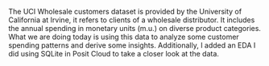 The UCI Wholesale customers dataset is provided by the University of California at Irvine, it refers to clients
of a wholesale distributor. It includes the annual spending in monetary units (m.u.) on diverse product
categories. What we are doing today is using this data to analyze some customer spending patterns and
derive some insights. Additionally, I added an EDA I did using SQLite in Posit Cloud to take a closer look at the data.
